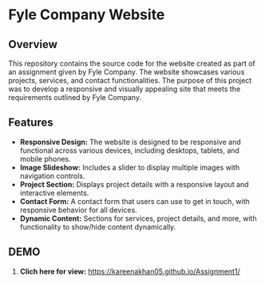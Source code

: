 # Fyle Company Website

## Overview

This repository contains the source code for the website created as part of an assignment given by Fyle Company.
The website showcases various projects, services, and contact functionalities. The purpose of this project was to develop a responsive and visually appealing site that meets the requirements outlined by Fyle Company.

## Features

- **Responsive Design:** The website is designed to be responsive and functional across various devices, including desktops, tablets, and mobile phones.
- **Image Slideshow:** Includes a slider to display multiple images with navigation controls.
- **Project Section:** Displays project details with a responsive layout and interactive elements.
- **Contact Form:** A contact form that users can use to get in touch, with responsive behavior for all devices.
- **Dynamic Content:** Sections for services, project details, and more, with functionality to show/hide content dynamically.

## DEMO

1. **Clich here for view:**
  https://kareenakhan05.github.io/Assignment1/

   
